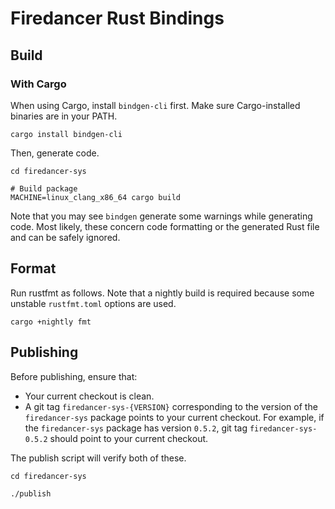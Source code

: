 # Firedancer Rust Bindings

## Build

### With Cargo

When using Cargo, install `bindgen-cli` first.
Make sure Cargo-installed binaries are in your PATH.

```shell
cargo install bindgen-cli
```

Then, generate code.

```shell
cd firedancer-sys

# Build package
MACHINE=linux_clang_x86_64 cargo build
```

Note that you may see `bindgen` generate some warnings while generating code.
Most likely, these concern code formatting or the generated Rust file and can be safely ignored.

## Format

Run rustfmt as follows.
Note that a nightly build is required because some unstable `rustfmt.toml` options are used.

```shell
cargo +nightly fmt
```

## Publishing

Before publishing, ensure that:
- Your current checkout is clean.
- A git tag `firedancer-sys-{VERSION}` corresponding to the version of the `firedancer-sys` package points to your current checkout. For example, if the
`firedancer-sys` package has version `0.5.2`, git tag `firedancer-sys-0.5.2` should
point to your current checkout.

The publish script will verify both of these.

```shell
cd firedancer-sys

./publish
```
